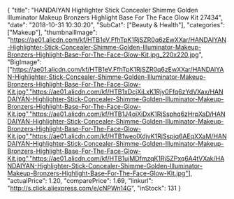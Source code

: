 {
	"title": "HANDAIYAN Highlighter Stick Concealer Shimme Golden Illuminator Makeup Bronzers Highlight Base For The Face Glow Kit 27434",
	"date": "2018-10-31 10:30:20",
	"SubCat": ["Beauty & Health"],
	"categories": ["Makeup"],
	"thumbnailImage": "https://ae01.alicdn.com/kf/HTB1eV.FfhTpK1RjSZR0q6zEwXXar/HANDAIYAN-Highlighter-Stick-Concealer-Shimme-Golden-Illuminator-Makeup-Bronzers-Highlight-Base-For-The-Face-Glow-Kit.jpg_220x220.jpg",
	"BigImage": ["https://ae01.alicdn.com/kf/HTB1eV.FfhTpK1RjSZR0q6zEwXXar/HANDAIYAN-Highlighter-Stick-Concealer-Shimme-Golden-Illuminator-Makeup-Bronzers-Highlight-Base-For-The-Face-Glow-Kit.jpg","https://ae01.alicdn.com/kf/HTB1xDcjXiLxK1Rjy0Ffq6zYdVXax/HANDAIYAN-Highlighter-Stick-Concealer-Shimme-Golden-Illuminator-Makeup-Bronzers-Highlight-Base-For-The-Face-Glow-Kit.jpg","https://ae01.alicdn.com/kf/HTB1J4ojXiDxK1RjSsphq6zHrpXaD/HANDAIYAN-Highlighter-Stick-Concealer-Shimme-Golden-Illuminator-Makeup-Bronzers-Highlight-Base-For-The-Face-Glow-Kit.jpg","https://ae01.alicdn.com/kf/HTB1weolXdjvK1RjSspiq6AEqXXaM/HANDAIYAN-Highlighter-Stick-Concealer-Shimme-Golden-Illuminator-Makeup-Bronzers-Highlight-Base-For-The-Face-Glow-Kit.jpg","https://ae01.alicdn.com/kf/HTB1ujMDfmzqK1RjSZPxq6A4tVXak/HANDAIYAN-Highlighter-Stick-Concealer-Shimme-Golden-Illuminator-Makeup-Bronzers-Highlight-Base-For-The-Face-Glow-Kit.jpg"],
	"actualPrice": 1.20,
	"comparePrice": 1.69,
	"linkurl": "http://s.click.aliexpress.com/e/cNPWn14G",
	"inStock": 131
}
